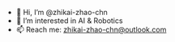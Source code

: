 - 👋 Hi, I’m @zhikai-zhao-chn
- 👀 I’m interested in AI & Robotics
- 📫 Reach me: zhikai-zhao-chn@outlook.com

<!---
zhikai-zhao-chn/zhikai-zhao-chn is a ✨ special ✨ repository because its `README.md` (this file) appears on your GitHub profile.
You can click the Preview link to take a look at your changes.
--->
